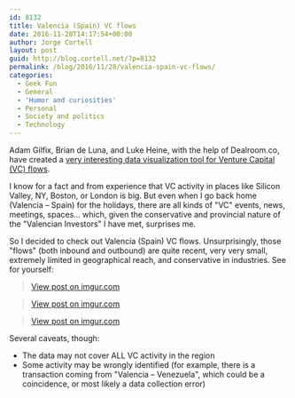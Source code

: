 ```yaml
---
id: 8132
title: Valencia (Spain) VC flows
date: 2016-11-28T14:17:54+00:00
author: Jorge Cortell
layout: post
guid: http://blog.cortell.net/?p=8132
permalink: /blog/2016/11/28/valencia-spain-vc-flows/
categories:
  - Geek Fun
  - General
  - 'Humor and curiosities'
  - Personal
  - Society and politics
  - Technology
---
```

Adam Gilfix, Brian de Luna, and Luke Heine, with the help of Dealroom.co, have created a [very interesting data visualization tool for Venture Capital (VC) flows](http://venturecapitalflows.com/eu/).

I know for a fact and from experience that VC activity in places like Silicon Valley, NY, Boston, or London is big. But even when I go back home (Valencia – Spain) for the holidays, there are all kinds of "VC" events, news, meetings, spaces... which, given the conservative and provincial nature of the "Valencian Investors" I have met, surprises me.

So I decided to check out Valencia (Spain) VC flows. Unsurprisingly, those "flows" (both inbound and outbound) are quite recent, very very small, extremely limited in geographical reach, and conservative in industries. See for yourself:

<blockquote class="imgur-embed-pub" lang="en" data-id="WGgCChj">
  <p>
    <a href="http://imgur.com/WGgCChj">View post on imgur.com</a>
  </p>
</blockquote>



<blockquote class="imgur-embed-pub" lang="en" data-id="EmGeclk">
  <p>
    <a href="http://imgur.com/EmGeclk">View post on imgur.com</a>
  </p>
</blockquote>



<blockquote class="imgur-embed-pub" lang="en" data-id="QbRvZvU">
  <p>
    <a href="http://imgur.com/QbRvZvU">View post on imgur.com</a>
  </p>
</blockquote>



Several caveats, though:

  * The data may not cover ALL VC activity in the region
  * Some activity may be wrongly identified (for example, there is a transaction coming from "Valencia – Venezuela", which could be a coincidence, or most likely a data collection error)
